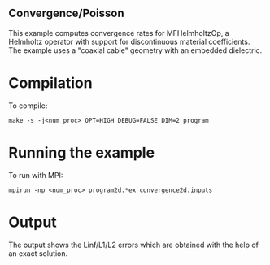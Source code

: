 ## Convergence/Poisson

This example computes convergence rates for MFHelmholtzOp, a Helmholtz operator with support for discontinuous material coefficients.
The example uses a "coaxial cable" geometry with an embedded dielectric.

# Compilation

To compile:

```make -s -j<num_proc> OPT=HIGH DEBUG=FALSE DIM=2 program```

# Running the example

To run with MPI:

```mpirun -np <num_proc> program2d.*ex convergence2d.inputs```

# Output

The output shows the Linf/L1/L2 errors which are obtained with the help of an exact solution.
